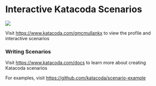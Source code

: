 # Interactive Katacoda Scenarios

[![](http://shields.katacoda.com/katacoda/gmcmullankx/count.svg)](https://www.katacoda.com/gmcmullankx "Get your profile on Katacoda.com")

Visit https://www.katacoda.com/gmcmullankx to view the profile and interactive scenarios

### Writing Scenarios
Visit https://www.katacoda.com/docs to learn more about creating Katacoda scenarios

For examples, visit https://github.com/katacoda/scenario-example
